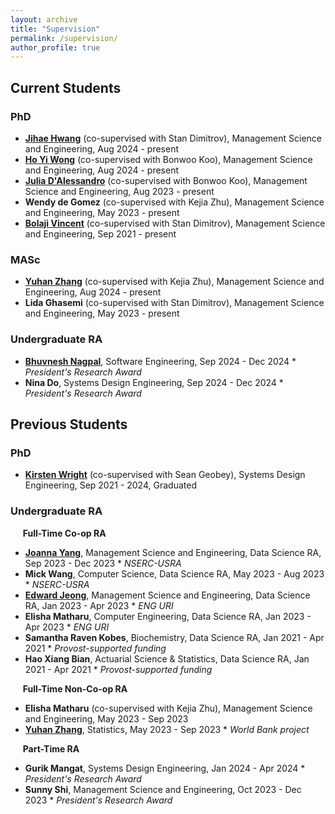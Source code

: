 ```yaml
---
layout: archive  
title: "Supervision"  
permalink: /supervision/  
author_profile: true  
---
```


## Current Students

### PhD  
- **[Jihae Hwang](https://www.linkedin.com/in/jiahehuang/)** (co-supervised with Stan Dimitrov), Management Science and Engineering, Aug 2024 - present  
- **[Ho Yi Wong](https://www.linkedin.com/in/kisty-wong-7bb47127a/)** (co-supervised with Bonwoo Koo), Management Science and Engineering, Aug 2024 - present  
- **[Julia D'Alessandro](https://www.linkedin.com/in/jndalessandro/)** (co-supervised with Bonwoo Koo), Management Science and Engineering, Aug 2023 - present  
- **Wendy de Gomez** (co-supervised with Kejia Zhu), Management Science and Engineering, May 2023 - present  
- **[Bolaji Vincent](https://www.linkedin.com/in/omobolajivincent/)** (co-supervised with Stan Dimitrov), Management Science and Engineering, Sep 2021 - present  

### MASc  
- **[Yuhan Zhang](https://www.linkedin.com/in/yzhang001/)** (co-supervised with Kejia Zhu), Management Science and Engineering, Aug 2024 - present  
- **Lida Ghasemi** (co-supervised with Stan Dimitrov), Management Science and Engineering, May 2023 - present  

### Undergraduate RA  
- **[Bhuvnesh Nagpal](https://www.linkedin.com/in/bhuvnesh-nagpal/)**, Software Engineering, Sep 2024 - Dec 2024 * _President's Research Award_  
- **Nina Do**, Systems Design Engineering, Sep 2024 - Dec 2024 * _President's Research Award_  


## Previous Students

### PhD  
- **[Kirsten Wright](https://linktr.ee/kirstenwright)** (co-supervised with Sean Geobey), Systems Design Engineering, Sep 2021 - 2024, Graduated  


### Undergraduate RA

&nbsp;&nbsp;&nbsp;&nbsp; **Full-Time Co-op RA**
- **[Joanna Yang](https://www.linkedin.com/in/joannayang123/)**, Management Science and Engineering, Data Science RA, Sep 2023 - Dec 2023 * _NSERC-USRA_  
- **Mick Wang**, Computer Science, Data Science RA, May 2023 - Aug 2023 * _NSERC-USRA_  
- **[Edward Jeong](https://www.linkedin.com/in/edward-jeong-a59955175/)**, Management Science and Engineering, Data Science RA, Jan 2023 - Apr 2023 * _ENG URI_  
- **Elisha Matharu**, Computer Engineering, Data Science RA, Jan 2023 - Apr 2023 * _ENG URI_  
- **Samantha Raven Kobes**, Biochemistry, Data Science RA, Jan 2021 - Apr 2021 * _Provost-supported funding_  
- **Hao Xiang Bian**, Actuarial Science & Statistics, Data Science RA, Jan 2021 - Apr 2021 * _Provost-supported funding_  

&nbsp;&nbsp;&nbsp;&nbsp; **Full-Time Non-Co-op RA**
- **Elisha Matharu** (co-supervised with Kejia Zhu), Management Science and Engineering, May 2023 - Sep 2023  
- **[Yuhan Zhang](https://www.linkedin.com/in/yzhang001/)**, Statistics, May 2023 - Sep 2023 * _World Bank project_  

&nbsp;&nbsp;&nbsp;&nbsp; **Part-Time RA**
- **Gurik Mangat**, Systems Design Engineering, Jan 2024 - Apr 2024 * _President's Research Award_  
- **Sunny Shi**, Management Science and Engineering, Oct 2023 - Dec 2023 * _President's Research Award_  
